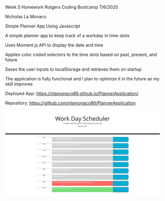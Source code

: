 Week 5 Homework
Rutgers Coding Bootcamp
7/6/2020

Nicholas La Monaco

Simple Planner App Using Javascript

A simple planner app to keep track of a workday in time-slots

Uses Moment.js API to display the date and time

Applies color coded selectors to the time slots based on past, present, and future

Saves the user inputs to localStorage and retrieves them on startup

The application is fully functional and I plan to optimize it in the future as my skill improves

Deployed App:
https://nlamonaco86.github.io/PlannerApplication/

Repository:
https://github.com/nlamonaco86/PlannerApplication
 
![Planner App Preview](assets/plannerdemo.jpg)

